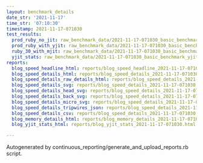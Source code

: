 ```yaml
---
layout: benchmark_details
date_str: '2021-11-17'
time_str: '07:10:30'
timestamp: 2021-11-17-071030
test_results:
  prod_ruby_no_jit: raw_benchmark_data/2021-11-17-071030_basic_benchmark_prod_ruby_no_jit.json
  prod_ruby_with_yjit: raw_benchmark_data/2021-11-17-071030_basic_benchmark_prod_ruby_with_yjit.json
  ruby_30_with_mjit: raw_benchmark_data/2021-11-17-071030_basic_benchmark_ruby_30_with_mjit.json
  yjit_stats: raw_benchmark_data/2021-11-17-071030_basic_benchmark_yjit_stats.json
reports:
  blog_speed_headline_html: reports/blog_speed_headline_2021-11-17-071030.html
  blog_speed_details_html: reports/blog_speed_details_2021-11-17-071030.html
  blog_speed_details_raw_details_html: reports/blog_speed_details_2021-11-17-071030.raw_details.html
  blog_speed_details_svg: reports/blog_speed_details_2021-11-17-071030.svg
  blog_speed_details_head_svg: reports/blog_speed_details_2021-11-17-071030.head.svg
  blog_speed_details_back_svg: reports/blog_speed_details_2021-11-17-071030.back.svg
  blog_speed_details_micro_svg: reports/blog_speed_details_2021-11-17-071030.micro.svg
  blog_speed_details_tripwires_json: reports/blog_speed_details_2021-11-17-071030.tripwires.json
  blog_speed_details_csv: reports/blog_speed_details_2021-11-17-071030.csv
  blog_memory_details_html: reports/blog_memory_details_2021-11-17-071030.html
  blog_yjit_stats_html: reports/blog_yjit_stats_2021-11-17-071030.html

---
```

Autogenerated by continuous_reporting/generate_and_upload_reports.rb script.
